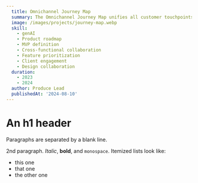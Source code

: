 ```yaml
---
  title: Omnichannel Journey Map
  summary: The Omnichannel Journey Map unifies all customer touchpoints into a single, streamlined experience, enabling marketers to design long-term strategies across multiple channels. It supports both traditional and social messaging platforms, including Email, SMS, web popups, chatbots, Messenger, LINE, WhatsApp, and Instagram.
  image: /images/projects/journey-map.webp
  skill:
    - genAI
    - Product roadmap
    - MVP definition
    - Cross-functional collaboration
    - Feature prioritization
    - Client engagement
    - Design collaboration
  duration:
    - 2023
    - 2024
  author: Produce Lead
  publishedAt: '2024-08-10'
---
```


An h1 header
============

Paragraphs are separated by a blank line.

2nd paragraph. *Italic*, **bold**, and `monospace`. Itemized lists
look like:

  * this one
  * that one
  * the other one

